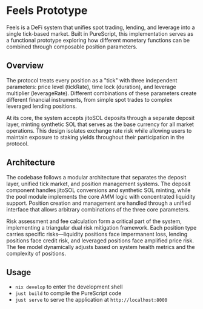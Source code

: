 # Feels Prototype

Feels is a DeFi system that unifies spot trading, lending, and leverage into a single tick-based market. Built in PureScript, this implementation serves as a functional prototype exploring how different monetary functions can be combined through composable position parameters.

## Overview

The protocol treats every position as a "tick" with three independent parameters: price level (tickRate), time lock (duration), and leverage multiplier (leverageRate). Different combinations of these parameters create different financial instruments, from simple spot trades to complex leveraged lending positions.

At its core, the system accepts jitoSOL deposits through a separate deposit layer, minting synthetic SOL that serves as the base currency for all market operations. This design isolates exchange rate risk while allowing users to maintain exposure to staking yields throughout their participation in the protocol.

## Architecture

The codebase follows a modular architecture that separates the deposit layer, unified tick market, and position management systems. The deposit component handles jitoSOL conversions and synthetic SOL minting, while the pool module implements the core AMM logic with concentrated liquidity support. Position creation and management are handled through a unified interface that allows arbitrary combinations of the three core parameters.

Risk assessment and fee calculation form a critical part of the system, implementing a triangular dual risk mitigation framework. Each position type carries specific risks—liquidity positions face impermanent loss, lending positions face credit risk, and leveraged positions face amplified price risk. The fee model dynamically adjusts based on system health metrics and the complexity of positions.

## Usage

- `nix develop` to enter the development shell
- `just build` to compile the PureScript code
- `just serve` to serve the application at `http://localhost:8000`
